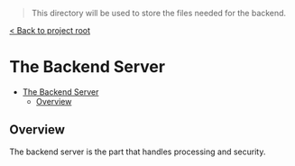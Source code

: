 > This directory will be used to store the files needed for the backend.

[< Back to project root](../README.md)

# The Backend Server

- [The Backend Server](#the-backend-server)
  - [Overview](#overview)

## Overview

The backend server is the part that handles processing and security.
